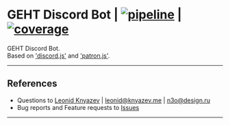 <!-- URLs -->
[pipeline]: /../badges/master/pipeline.svg   "Pipeline status"
[coverage]: /../badges/master/coverage.svg   "Coverage status"
[commits]:  /../commits/master               "Last commits"

# GEHT Discord Bot | [![pipeline][]][commits] | [![coverage][]][commits]

GEHT Discord Bot.  
Based on ['discord.js'](https://discord.js.org) and ['patron.js'](https://vim2meta.github.io/patron.js/).

---

## References

- Questions to [Leonid Knyazev](@leonid) | <leonid@knyazev.me> | <n3o@design.ru>
- Bug reports and Feature requests to [Issues](https://git.knyazev.me/discord.geht/geht.team/issues)

---
